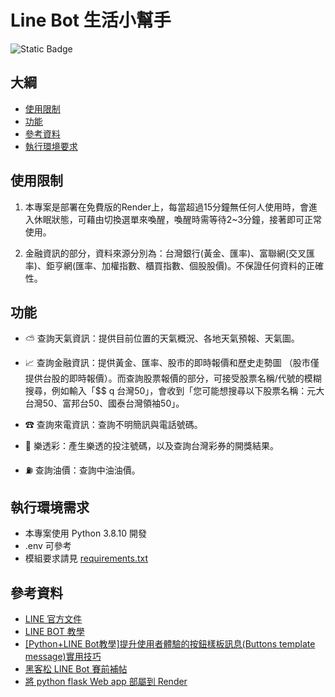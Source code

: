 # Line Bot 生活小幫手
![Static Badge](https://img.shields.io/badge/Python-3.8.10-blue)


## 大綱
- [使用限制](#使用限制)
- [功能](#功能)
- [參考資料](#參考資料)
- [執行環境要求](#執行環境要求)


## 使用限制
1. 本專案是部署在免費版的Render上，每當超過15分鐘無任何人使用時，會進入休眠狀態，可藉由切換選單來喚醒，喚醒時需等待2~3分鐘，接著即可正常使用。

2. 金融資訊的部分，資料來源分別為：台灣銀行(黃金、匯率)、富聯網(交叉匯率)、鉅亨網(匯率、加權指數、櫃買指數、個股股價)。不保證任何資料的正確性。


## 功能
* ⛅ 查詢天氣資訊：提供目前位置的天氣概況、各地天氣預報、天氣圖。

* 📈 查詢金融資訊：提供黃金、匯率、股市的即時報價和歷史走勢圖 （股市僅提供台股的即時報價）。而查詢股票報價的部分，可接受股票名稱/代號的模糊搜尋，例如輸入「$$ q 台灣50」，會收到「您可能想搜尋以下股票名稱：元大台灣50、富邦台50、國泰台灣領袖50」。

* ☎ 查詢來電資訊：查詢不明簡訊與電話號碼。

* 🤑 樂透彩：產生樂透的投注號碼，以及查詢台灣彩券的開獎結果。

* ⛽️ 查詢油價：查詢中油油價。


## 執行環境需求
* 本專案使用 Python 3.8.10 開發
* .env 可參考
* 模組要求請見 [requirements.txt](https://github.com/cheng1103/line-bot-demo/blob/main/requirements.txt)


## 參考資料
* [LINE 官方文件](https://developers.line.biz/en/docs/)
* [LINE BOT 教學](https://steam.oxxostudio.tw/category/python/example/line-bot.html)
* [[Python+LINE Bot教學]提升使用者體驗的按鈕樣板訊息(Buttons template message)實用技巧](https://www.learncodewithmike.com/2020/07/line-bot-buttons-template-message.html)
* [黑客松 LINE Bot 賽前補帖](https://kanido386.github.io/2021/07/hackathon-line-hint/)
* [將 python flask Web app 部屬到 Render](https://hackmd.io/@KszW-VhuTFiRIBfviwcT7Q/r1ZCbfSLj)


